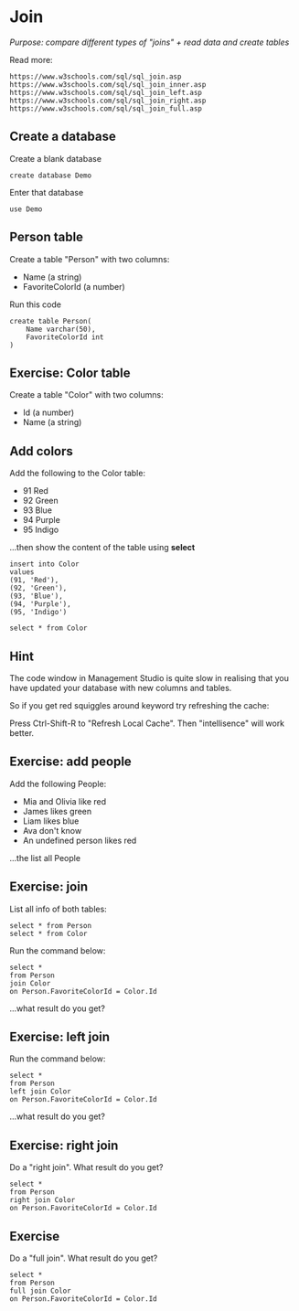 # Join

*Purpose: compare different types of "joins" + read data and create tables*

Read more:

	https://www.w3schools.com/sql/sql_join.asp
	https://www.w3schools.com/sql/sql_join_inner.asp
	https://www.w3schools.com/sql/sql_join_left.asp
	https://www.w3schools.com/sql/sql_join_right.asp
	https://www.w3schools.com/sql/sql_join_full.asp

## Create a database

Create a blank database 

	create database Demo

Enter that database

	use Demo

## Person table

Create a table "Person" with two columns:
- Name (a string)
- FavoriteColorId (a number)

Run this code

	create table Person(
		Name varchar(50),
		FavoriteColorId int
	)

## Exercise: Color table 

Create a table "Color" with two columns:
- Id (a number)
- Name (a string)

## Add colors

Add the following to the Color table:

- 91 Red
- 92 Green
- 93 Blue
- 94 Purple
- 95 Indigo

...then show the content of the table using **select**

	insert into Color 
	values
	(91, 'Red'),
	(92, 'Green'),
	(93, 'Blue'),
	(94, 'Purple'),
	(95, 'Indigo')

	select * from Color

## Hint

The code window in Management Studio is quite slow in realising that you have updated your database with new columns and tables.

So if you get red squiggles around keyword try refreshing the cache:

Press Ctrl-Shift-R to "Refresh Local Cache". Then "intellisence" will work better.

## Exercise: add people

Add the following People: 
- Mia and Olivia like red
- James likes green
- Liam likes blue
- Ava don't know
- An undefined person likes red

...the list all People
	
## Exercise: join

List all info of both tables:

	select * from Person
	select * from Color

Run the command below:

	select * 
	from Person 
	join Color 
	on Person.FavoriteColorId = Color.Id

...what result do you get?

## Exercise: left join

Run the command below:

	select * 
	from Person 
	left join Color 
	on Person.FavoriteColorId = Color.Id

...what result do you get?

## Exercise: right join

Do a "right join". What result do you get?

	select * 
	from Person 
	right join Color 
	on Person.FavoriteColorId = Color.Id

## Exercise

Do a "full join". What result do you get?

	select * 
	from Person 
	full join Color 
	on Person.FavoriteColorId = Color.Id